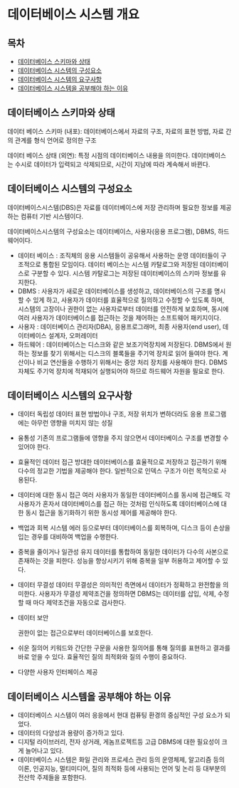 # 데이터베이스 시스템 개요



## 목차

- [데이터베이스 스키마와 상태](#데이터베이스-스키마와-상태)
- [데이터베이스 시스템의 구성요소](#데이터베이스-시스템의-구성요소)
- [데이터베이스 시스템의 요구사항](#데이터베이스-시스템의-요구사항)
- [데이터베이스 시스템을 공부해야 하는 이유](#데이터베이스-시스템을-공부해야-하는-이유)



## 데이터베이스 스키마와 상태

데이터 베이스 스키마 (내포): 데이터베이스에서 자료의 구조, 자료의 표현 방법, 자료 간의 관계를
형식 언어로 정의한 구조 

데이터 베이스 상태 (외연): 특정 시점의 데이터베이스 내용을 의미한다.
데이터베이스는 수시로 데이터가 입력되고 삭제되므로, 시간이 지남에 따라 계속해서 바뀐다.



## 데이터베이스 시스템의 구성요소

데이터베이스시스템(DBS)은 자료를 데이터베이스에 저장 관리하며 필요한 정보를 제공하는 컴퓨터 기반 시스템이다.

데이터베이스시스템의 구성요소는 데이터베이스, 사용자(응용 프로그램), DBMS, 하드웨어이다.

- 데이터 베이스 : 조직체의 응용 시스템들이 공유해서 사용하는 운영 데이터들이 구조적으로 통합된 모임이다.
  데이터 베이스는 시스템 카탈로그와 저장된 데이터베이스로 구분할 수 있다.
  시스템 카탈로그는 저장된 데이터베이스의 스키마 정보를 유지한다.
- DBMS : 사용자가 새로운 데이터베이스를 생성하고,
  데이터베이스의 구조를 명시 할 수 있게 하고,
  사용자가 데이터를 효율적으로 질의하고 수정할 수 있도록 하며,
  시스템의 고장이나 권한이 없는 사용자로부터 데이터를 안전하게 보호하며,
  동시에 여러 사용자가 데이터베이스를 접근하는 것을 제어하는 소프트웨어 패키지이다.
- 사용자 : 데이터베이스 관리자(DBA), 응용프로그래머, 최종 사용자(end user), 데이터베이스 설계자, 오퍼레이터
- 하드웨어 : 데이터베이스는 디스크와 같은 보조기억장치에 저장된다.
  DBMS에서 원하는 정보를 찾기 위해서는 디스크의 블록들을 주기억 장치로 읽어 들여야 한다.
  계산이나 비교 연산들을 수행하기 위해서는 중앙 처리 장치를 사용해야 한다.
  DBMS 자체도 주기억 장치에 적재되어 실행되어야 하므로 하드웨어 자원을 필요로 한다.



## 데이터베이스 시스템의 요구사항

- 데이터 독립성
  데이터 표현 방법이나 구조, 저장 위치가 변하더라도 응용 프로그램에는 아무런 영향을 미치지 않는 성질

- 융통성
  기존의 프로그램들에 영향을 주지 않으면서 데이터베이스 구조를 변경할 수 있어야 한다.

- 효율적인 데이터 접근
  방대한 데이터베이스를 효율적으로 저장하고 접근하기 위해 다수의 정교한 기법을 제공해야 한다.
  일반적으로 인덱스 구조가 이런 목적으로 사용된다.

- 데이터에 대한 동시 접근
  여러 사용자가 동일한 데이터베이스를 동시에 접근해도 각 사용자가 혼자서 데이터베이스를 접근 하는 것처럼
  인식하도록 데이터베이스에 대한 동시 접근을 동기화하기 위한 동시성 제어를 제공해야 한다.

- 백업과 회복
  시스템 에러 등으로부터 데이터베이스를 회복하며, 디스크 등이 손상을 입는 경우를 대비하여 백업을 수행한다.

- 중복을 줄이거나 일관성 유지
  데이터를 통합하여 동일한 데이터가 다수의 사본으로 존재하는 것을 피한다.
  성능을 향상시키기 위해 중복을 일부 허용하고 제어할 수 있다.

- 데이터 무결성
  데이터 무결성은 의미적인 측면에서 데이터가 정확하고 완전함을 의미한다.
  사용자가 무결성 제약조건을 정의하면 DBMS는 데이터를
  삽입, 삭제, 수정할 때 마다 제약조건을 자동으로 검사한다.

- 데이터 보안

  권한이 없는 접근으로부터 데이터베이스를 보호한다.

- 쉬운 질의어
  키워드와 간단한 구문을 사용한 질의어를 통해 질의를 표현하고 결과를 바로 얻을 수 있다.
  효율적인 질의 최적화와 질의 수행이 중요하다.

- 다양한 사용자 인터페이스 제공



## 데이터베이스 시스템을 공부해야 하는 이유

- 데이터베이스 시스템이 여러 응응에서 현대 컴퓨팅 환경의 중심적인 구성 요소가 되었다.
- 데이터의 다양성과 용량이 증가하고 있다.
- 디지털 라이브러리, 전자 상거래, 게놈프로젝트등 고급 DBMS에 대한 필요성이 크게 늘어나고 있다.
- 데이터베이스 시스템은 화일 관리와 프로세스 관리 등의 운영체제, 알고리즘 등의 이론, 인공지능, 멀티미디어,
  질의 최적화 등에 사용되는 언어 및 논리 등 대부분의 전산학 주제들을 포함한다.
